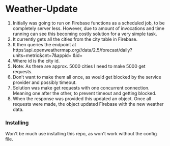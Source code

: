 # Weather-Update

1. Initially was going to run on Firebase functions as a scheduled job, to be completely server less. However, due to amount of invocations and time running can see this becoming    costly solution for a very simple task.
2. It currently gets all the cities from the city table in Firebase.
3. It then queries the endpoint at https:\\api.openweathermap.org//data/2.5/forecast/daily?units=metric&cnt=7&appid= &id=
4. Where id is the city id. 
5. Note: As there are approx. 5000 cities I need to make 5000 get requests. 
6. Don’t want to make them all once, as would get blocked by the service provider and possibly timeout.
7. Solution was make get requests with one concurrent connection. Meaning one after the other, to prevent timeout and getting blocked. 
8. When the response was provided this updated an object. Once all requests were made, the object updated Firebase with the new weather data. 

### Installing
Won't be much use installing this repo, as won't work without the config file.
